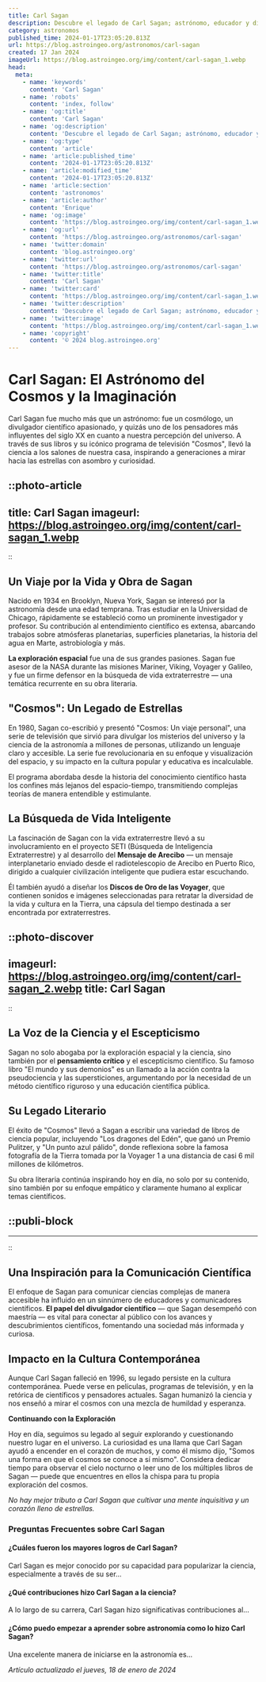```yaml
---
title: Carl Sagan
description: Descubre el legado de Carl Sagan; astrónomo, educador y divulgador científico que inspiró a mirar las estrellas con curiosidad y escepticismo.
category: astronomos
published_time: 2024-01-17T23:05:20.813Z
url: https://blog.astroingeo.org/astronomos/carl-sagan
created: 17 Jan 2024
imageUrl: https://blog.astroingeo.org/img/content/carl-sagan_1.webp
head:
  meta:
    - name: 'keywords'
      content: 'Carl Sagan'
    - name: 'robots'
      content: 'index, follow'
    - name: 'og:title'
      content: 'Carl Sagan'
    - name: 'og:description'
      content: 'Descubre el legado de Carl Sagan; astrónomo, educador y divulgador científico que inspiró a mirar las estrellas con curiosidad y escepticismo.'
    - name: 'og:type'
      content: 'article'
    - name: 'article:published_time'
      content: '2024-01-17T23:05:20.813Z'
    - name: 'article:modified_time'
      content: '2024-01-17T23:05:20.813Z'
    - name: 'article:section'
      content: 'astronomos'
    - name: 'article:author'
      content: 'Enrique'
    - name: 'og:image'
      content: 'https://blog.astroingeo.org/img/content/carl-sagan_1.webp'
    - name: 'og:url'
      content: 'https://blog.astroingeo.org/astronomos/carl-sagan'
    - name: 'twitter:domain'
      content: 'blog.astroingeo.org'
    - name: 'twitter:url'
      content: 'https://blog.astroingeo.org/astronomos/carl-sagan'
    - name: 'twitter:title'
      content: 'Carl Sagan'
    - name: 'twitter:card'
      content: 'https://blog.astroingeo.org/img/content/carl-sagan_1.webp'
    - name: 'twitter:description'
      content: 'Descubre el legado de Carl Sagan; astrónomo, educador y divulgador científico que inspiró a mirar las estrellas con curiosidad y escepticismo.'
    - name: 'twitter:image'
      content: 'https://blog.astroingeo.org/img/content/carl-sagan_1.webp'
    - name: 'copyright'
      content: '© 2024 blog.astroingeo.org'
---
```

# Carl Sagan: El Astrónomo del Cosmos y la Imaginación

Carl Sagan fue mucho más que un astrónomo: fue un cosmólogo, un divulgador científico apasionado, y quizás uno de los pensadores más influyentes del siglo XX en cuanto a nuestra percepción del universo. A través de sus libros y su icónico programa de televisión "Cosmos", llevó la ciencia a los salones de nuestra casa, inspirando a generaciones a mirar hacia las estrellas con asombro y curiosidad.


::photo-article
---
title: Carl Sagan
imageurl: https://blog.astroingeo.org/img/content/carl-sagan_1.webp
---
::



## Un Viaje por la Vida y Obra de Sagan

Nacido en 1934 en Brooklyn, Nueva York, Sagan se interesó por la astronomía desde una edad temprana. Tras estudiar en la Universidad de Chicago, rápidamente se estableció como un prominente investigador y profesor. Su contribución al entendimiento científico es extensa, abarcando trabajos sobre atmósferas planetarias, superficies planetarias, la historia del agua en Marte, astrobiología y más.

**La exploración espacial** fue una de sus grandes pasiones. Sagan fue asesor de la NASA durante las misiones Mariner, Viking, Voyager y Galileo, y fue un firme defensor en la búsqueda de vida extraterrestre — una temática recurrente en su obra literaria.

## "Cosmos": Un Legado de Estrellas

En 1980, Sagan co-escribió y presentó "Cosmos: Un viaje personal", una serie de televisión que sirvió para divulgar los misterios del universo y la ciencia de la astronomía a millones de personas, utilizando un lenguaje claro y accesible. La serie fue revolucionaria en su enfoque y visualización del espacio, y su impacto en la cultura popular y educativa es incalculable.

El programa abordaba desde la historia del conocimiento científico hasta los confines más lejanos del espacio-tiempo, transmitiendo complejas teorías de manera entendible y estimulante.

## La Búsqueda de Vida Inteligente

La fascinación de Sagan con la vida extraterrestre llevó a su involucramiento en el proyecto SETI (Búsqueda de Inteligencia Extraterrestre) y al desarrollo del **Mensaje de Arecibo** — un mensaje interplanetario enviado desde el radiotelescopio de Arecibo en Puerto Rico, dirigido a cualquier civilización inteligente que pudiera estar escuchando.

Él también ayudó a diseñar los **Discos de Oro de las Voyager**, que contienen sonidos e imágenes seleccionadas para retratar la diversidad de la vida y cultura en la Tierra, una cápsula del tiempo destinada a ser encontrada por extraterrestres.


::photo-discover
---
imageurl: https://blog.astroingeo.org/img/content/carl-sagan_2.webp
title: Carl Sagan
---
::



## La Voz de la Ciencia y el Escepticismo

Sagan no solo abogaba por la exploración espacial y la ciencia, sino también por el **pensamiento crítico** y el escepticismo científico. Su famoso libro "El mundo y sus demonios" es un llamado a la acción contra la pseudociencia y las supersticiones, argumentando por la necesidad de un método científico riguroso y una educación científica pública.

## Su Legado Literario

El éxito de "Cosmos" llevó a Sagan a escribir una variedad de libros de ciencia popular, incluyendo "Los dragones del Edén", que ganó un Premio Pulitzer, y "Un punto azul pálido", donde reflexiona sobre la famosa fotografía de la Tierra tomada por la Voyager 1 a una distancia de casi 6 mil millones de kilómetros.

Su obra literaria continúa inspirando hoy en día, no solo por su contenido, sino también por su enfoque empático y claramente humano al explicar temas científicos.


  ::publi-block
  ---
  ---
  ::
  
  

## Una Inspiración para la Comunicación Científica

El enfoque de Sagan para comunicar ciencias complejas de manera accesible ha influido en un sinnúmero de educadores y comunicadores científicos. **El papel del divulgador científico** — que Sagan desempeñó con maestría — es vital para conectar al público con los avances y descubrimientos científicos, fomentando una sociedad más informada y curiosa.

## Impacto en la Cultura Contemporánea

Aunque Carl Sagan falleció en 1996, su legado persiste en la cultura contemporánea. Puede verse en películas, programas de televisión, y en la retórica de científicos y pensadores actuales. Sagan humanizó la ciencia y nos enseñó a mirar el cosmos con una mezcla de humildad y esperanza.

**Continuando con la Exploración** 

Hoy en día, seguimos su legado al seguir explorando y cuestionando nuestro lugar en el universo. La curiosidad es una llama que Carl Sagan ayudó a encender en el corazón de muchos, y como él mismo dijo, "Somos una forma en que el cosmos se conoce a sí mismo". Considera dedicar tiempo para observar el cielo nocturno o leer uno de los múltiples libros de Sagan — puede que encuentres en ellos la chispa para tu propia exploración del cosmos.

*No hay mejor tributo a Carl Sagan que cultivar una mente inquisitiva y un corazón lleno de estrellas.*

### Preguntas Frecuentes sobre Carl Sagan

#### ¿Cuáles fueron los mayores logros de Carl Sagan?

Carl Sagan es mejor conocido por su capacidad para popularizar la ciencia, especialmente a través de su ser...

#### ¿Qué contribuciones hizo Carl Sagan a la ciencia?

A lo largo de su carrera, Carl Sagan hizo significativas contribuciones al...

#### ¿Cómo puedo empezar a aprender sobre astronomía como lo hizo Carl Sagan?

Una excelente manera de iniciarse en la astronomía es...

_Artículo actualizado el jueves, 18 de enero de 2024_